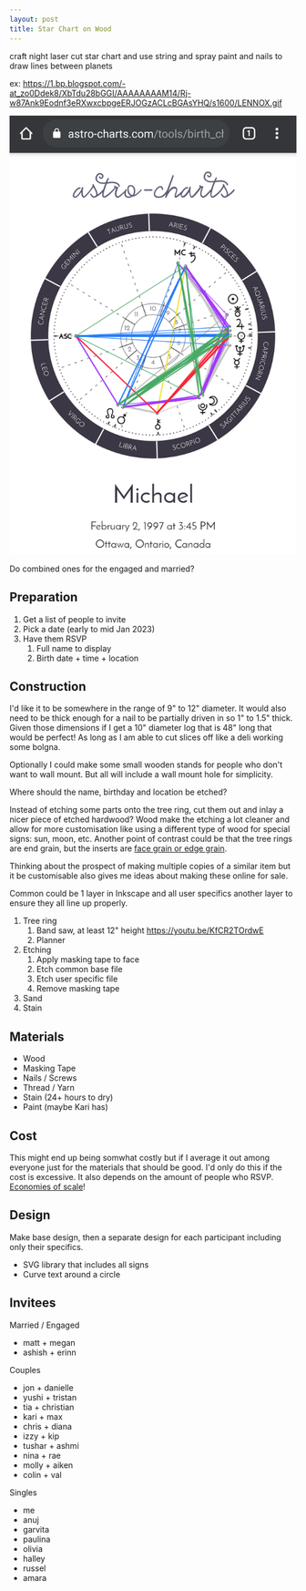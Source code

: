 ```yaml
---
layout: post
title: Star Chart on Wood
---
```


craft night laser cut star chart and use string and spray paint
and nails to draw lines between planets

ex: <https://1.bp.blogspot.com/-at_zo0Ddek8/XbTdu28bGGI/AAAAAAAAM14/Rj-w87Ank9Eodnf3eRXwxcbpgeERJOGzACLcBGAsYHQ/s1600/LENNOX.gif>

![Astrology Chart](/assets/img/astro-chart.png)

Do combined ones for the engaged and married?

## Preparation

1. Get a list of people to invite
1. Pick a date (early to mid Jan 2023)
1. Have them RSVP
   1. Full name to display
   1. Birth date + time + location

## Construction

I'd like it to be somewhere in the range of 9" to 12" diameter. It would also need to be thick enough for a nail to be partially driven in so 1" to 1.5" thick. Given those dimensions if I get a 10" diameter log that is 48" long that would be perfect! As long as I am able to cut slices off like a deli working some bolgna.

Optionally I could make some small wooden stands for people who don't want to wall mount. But all will include a wall mount hole for simplicity.

Where should the name, birthday and location be etched?

Instead of etching some parts onto the tree ring, cut them out and inlay a nicer piece of etched hardwood? Wood make the etching a lot cleaner and allow for more customisation like using a different type of wood for special signs: sun, moon, etc. Another point of contrast could be that the tree rings are end grain, but the inserts are [face grain or edge grain](https://www.laurelmercantile.com/blogs/journal/end-grains-edge-grains-and).

Thinking about the prospect of making multiple copies of a similar item but it be customisable also gives me ideas about making these online for sale.

Common could be 1 layer in Inkscape and all user specifics another layer to ensure they all line up properly.

1. Tree ring
   1. Band saw, at least 12" height <https://youtu.be/KfCR2TOrdwE>
   1. Planner
1. Etching
   1. Apply masking tape to face
   1. Etch common base file
   1. Etch user specific file
   1. Remove masking tape
1. Sand
1. Stain

<!-- how to centre laser cutter on the middle ring of the log, vs top left -->

## Materials

- Wood
- Masking Tape
- Nails / Screws
- Thread / Yarn
- Stain (24+ hours to dry)
- Paint (maybe Kari has)

## Cost

This might end up being somwhat costly but if I average it out among everyone just for the materials that should be good. I'd only do this if the cost is excessive. It also depends on the amount of people who RSVP. [Economies of scale](https://en.wikipedia.org/wiki/Economies_of_scale)!

## Design

Make base design, then a separate design for each participant including only their specifics.

- SVG library that includes all signs
- Curve text around a circle

## Invitees

Married / Engaged

- matt + megan
- ashish + erinn

Couples

- jon + danielle
- yushi + tristan
- tia + christian
- kari + max
- chris + diana
- izzy + kip
- tushar + ashmi
- nina + rae
- molly + aiken
- colin + val

Singles

- me
- anuj
- garvita
- paulina
- olivia
- halley
- russel
- amara
